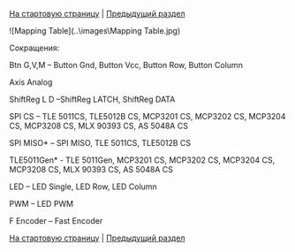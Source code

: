[На стартовую страницу](../README.md) | [Предыдущий раздел](../README.md)



![Mapping Table](..\images\Mapping Table.jpg)

Сокращения:

Btn G,V,M – Button Gnd, Button Vcc, Button Row, Button Column

Axis Analog

ShiftReg L D –ShiftReg LATCH, ShiftReg DATA

SPI CS – TLE 5011CS, TLE5012B CS, MCP3201 CS, MCP3202 CS, MCP3204 CS, MCP3208 CS, MLX 90393 CS, AS 5048A CS

SPI MISO* – SPI MISO, TLE 5011CS, TLE5012B CS

TLE5011Gen* - TLE 5011Gen, MCP3201 CS, MCP3202 CS, MCP3204 CS, MCP3208 CS, MLX 90393 CS, AS 5048A CS

LED – LED Single, LED Row, LED Column

PWM – LED PWM

F Encoder – Fast Encoder

[На стартовую страницу](../README.md) | [Предыдущий раздел](../README.md)